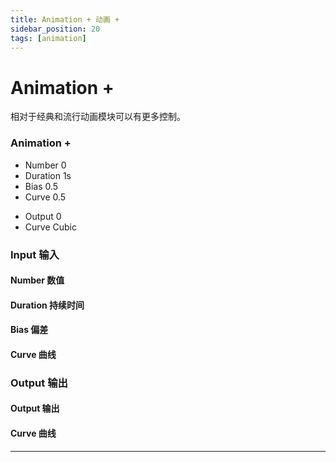 ```yaml
---
title: Animation + 动画 +
sidebar_position: 20
tags: [animation]
---
```


# Animation +

相对于经典和流行动画模块可以有更多控制。

<div className="patch-container">
    <div className="patch processor">
        <h3>Animation +</h3>
        <ul className="inputs">
            <li>Number <span>0</span></li>
            <li>Duration <span>1s</span></li>
            <li>Bias <span>0.5</span></li>
            <li>Curve <span>0.5</span></li>
        </ul>
        <ul className="outputs">
            <li>Output <span>0</span></li>
            <li>Curve <span>Cubic</span></li>
        </ul>
    </div>
</div>

<div className="port-descriptions">
<div className="inputs">

### Input 输入

#### Number 数值

#### Duration 持续时间

#### Bias 偏差

#### Curve 曲线


</div>
<div className="outputs">

### Output 输出

#### Output 输出

#### Curve 曲线


</div>
</div>



------
